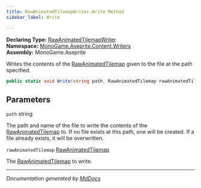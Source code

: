 ```yaml
---
title: RawAnimatedTilemapWriter.Write Method
sidebar_label: Write

---
```


**Declaring Type:** [RawAnimatedTilemapWriter](../)  
**Namespace:** [MonoGame.Aseprite.Content.Writers](../../)  
**Assembly:** MonoGame.Aseprite

Writes the contents of the [RawAnimatedTilemap](../../../../RawTypes/RawAnimatedTilemap/) given to the file at the path specified.

```csharp
public static void Write(string path, RawAnimatedTilemap rawAnimatedTilemap);
```

## Parameters

`path`  string

The path and name of the file to write the contents of the [RawAnimatedTilemap](../../../../RawTypes/RawAnimatedTilemap/) to.  If no  file exists at this path, one will be created.  If a file already exists, it will be overwritten.

`rawAnimatedTilemap`  [RawAnimatedTilemap](../../../../RawTypes/RawAnimatedTilemap/)

The [RawAnimatedTilemap](../../../../RawTypes/RawAnimatedTilemap/) to write.

___

*Documentation generated by [MdDocs](https://github.com/ap0llo/mddocs)*
